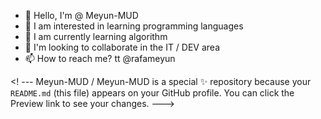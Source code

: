 - 👋 Hello, I'm @ Meyun-MUD
- 👀 I am interested in learning programming languages
- 🌱 I am currently learning algorithm
- 💞️ I'm looking to collaborate in the IT / DEV area
- 📫 How to reach me? tt @rafameyun

<! ---
Meyun-MUD / Meyun-MUD is a special ✨ repository because your `README.md` (this file) appears on your GitHub profile.
You can click the Preview link to see your changes.
--->
